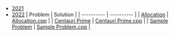 - [2021](#2021)
- [2022](#2022)
|   Problem    |   Solution   |
|  ----------  |  ----------  |
| [Allocation](https://codingcompetitions.withgoogle.com/kickstart/round/000000000019ffc7/00000000001d3f56) | [Allocation.cpp](https://github.com/SohagMollik/Google-Kick-Start-2020/blob/main/Allocation.cpp) |
| [Centauri Prime](https://codingcompetitions.withgoogle.com/kickstart/round/00000000008f4332/0000000000941ec5) | [Centauri Prime.cpp](https://github.com/SohagMollik/Google-Kick-Start-2020/blob/main/2022/Centauri%20Prime.cpp) |
| [Sample Problem](https://codingcompetitions.withgoogle.com/kickstart/round/00000000008f4332/0000000000942404) | [Sample Problem.cpp](https://github.com/SohagMollik/Google-Kick-Start-2020/blob/main/2022/Sample%20Problem.cpp) |

